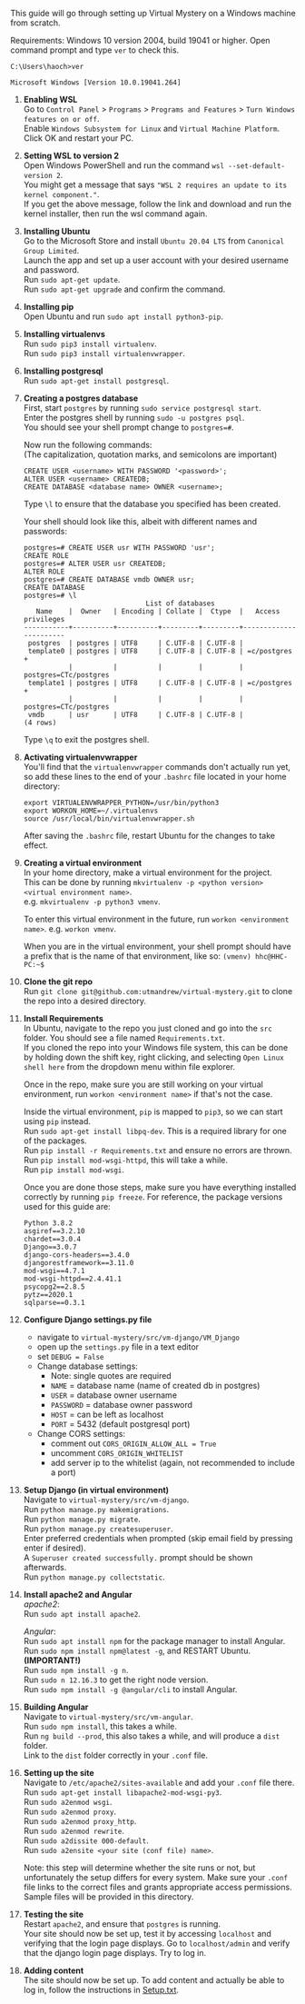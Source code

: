 This guide will go through setting up Virtual Mystery on a Windows machine from scratch.

Requirements:
    Windows 10 version 2004, build 19041 or higher.
    Open command prompt and type `ver` to check this.

    C:\Users\haoch>ver

    Microsoft Windows [Version 10.0.19041.264]

1. **Enabling WSL**  
     Go to `Control Panel` > `Programs` > `Programs and Features` > `Turn Windows features on or off`.  
     Enable `Windows Subsystem for Linux` and `Virtual Machine Platform`.  
     Click OK and restart your PC.

2. **Setting WSL to version 2**  
     Open Windows PowerShell and run the command `wsl --set-default-version 2`.  
     You might get a message that says `"WSL 2 requires an update to its kernel component."`.  
     If you get the above message, follow the link and download and run the kernel installer,
     then run the wsl command again.

3. **Installing Ubuntu**  
     Go to the Microsoft Store and install `Ubuntu 20.04 LTS` from `Canonical Group Limited`.  
     Launch the app and set up a user account with your desired username and password.  
     Run `sudo apt-get update`.  
     Run `sudo apt-get upgrade` and confirm the command.

4. **Installing pip**  
     Open Ubuntu and run `sudo apt install python3-pip`.

5. **Installing virtualenvs**  
     Run `sudo pip3 install virtualenv`.  
     Run `sudo pip3 install virtualenvwrapper`.

6. **Installing postgresql**  
     Run `sudo apt-get install postgresql`.

7. **Creating a postgres database**  
     First, start `postgres` by running `sudo service postgresql start`.  
     Enter the postgres shell by running `sudo -u postgres psql`.  
     You should see your shell prompt change to `postgres=#`.

     Now run the following commands:  
     (The capitalization, quotation marks, and semicolons are important)

     ```
     CREATE USER <username> WITH PASSWORD '<password>';
     ALTER USER <username> CREATEDB;
     CREATE DATABASE <database name> OWNER <username>;
     ```

     Type `\l` to ensure that the database you specified has been created.

     Your shell should look like this, albeit with different names and passwords:
     ```
     postgres=# CREATE USER usr WITH PASSWORD 'usr';
     CREATE ROLE
     postgres=# ALTER USER usr CREATEDB;
     ALTER ROLE
     postgres=# CREATE DATABASE vmdb OWNER usr;
     CREATE DATABASE
     postgres=# \l
                                   List of databases
        Name    |  Owner   | Encoding | Collate |  Ctype  |   Access privileges
     -----------+----------+----------+---------+---------+-----------------------
      postgres  | postgres | UTF8     | C.UTF-8 | C.UTF-8 |
      template0 | postgres | UTF8     | C.UTF-8 | C.UTF-8 | =c/postgres          +
                |          |          |         |         | postgres=CTc/postgres
      template1 | postgres | UTF8     | C.UTF-8 | C.UTF-8 | =c/postgres          +
                |          |          |         |         | postgres=CTc/postgres
      vmdb      | usr      | UTF8     | C.UTF-8 | C.UTF-8 |
     (4 rows)
     ```

     Type `\q` to exit the postgres shell.

8. **Activating virtualenvwrapper**  
     You'll find that the `virtualenvwrapper` commands don't actually run yet,
     so add these lines to the end of your `.bashrc` file located in your home directory:

     ```
     export VIRTUALENVWRAPPER_PYTHON=/usr/bin/python3
     export WORKON_HOME=~/.virtualenvs
     source /usr/local/bin/virtualenvwrapper.sh
     ```

     After saving the `.bashrc` file, restart Ubuntu for the changes to take effect.

9. **Creating a virtual environment**  
     In your home directory, make a virtual environment for the project.  
     This can be done by running `mkvirtualenv -p <python version> <virtual environment name>`.  
     e.g. `mkvirtualenv -p python3 vmenv`.

     To enter this virtual environment in the future, run `workon <environment name>`.
     e.g. `workon vmenv`.

     When you are in the virtual environment, your shell prompt should
     have a prefix that is the name of that environment, like so:
     `(vmenv) hhc@HHC-PC:~$`

10. **Clone the git repo**  
     Run `git clone git@github.com:utmandrew/virtual-mystery.git` to clone the repo into
     a desired directory.

11. **Install Requirements**  
     In Ubuntu, navigate to the repo you just cloned and go into the `src` folder.
     You should see a file named `Requirements.txt`.  
     If you cloned the repo into your Windows file system, this can be done by
     holding down the shift key, right clicking, and selecting `Open Linux shell here`
     from the dropdown menu within file explorer.

     Once in the repo, make sure you are still working on your virtual environment,
     run `workon <environment name>` if that's not the case.

     Inside the virtual environment, `pip` is mapped to `pip3`, so we can start using `pip` instead.  
     Run `sudo apt-get install libpq-dev`. This is a required library for one of the packages.  
     Run `pip install -r Requirements.txt` and ensure no errors are thrown.  
     Run `pip install mod-wsgi-httpd`, this will take a while.  
     Run `pip install mod-wsgi`.

     Once you are done those steps, make sure you have everything installed correctly by
     running `pip freeze`.
     For reference, the package versions used for this guide are:
     ```
     Python 3.8.2
     asgiref==3.2.10
     chardet==3.0.4
     Django==3.0.7
     django-cors-headers==3.4.0
     djangorestframework==3.11.0
     mod-wsgi==4.7.1
     mod-wsgi-httpd==2.4.41.1
     psycopg2==2.8.5
     pytz==2020.1
     sqlparse==0.3.1
     ```

12. **Configure Django settings.py file**
     - navigate to `virtual-mystery/src/vm-django/VM_Django`
     - open up the `settings.py` file in a text editor
     - set `DEBUG = False`
     - Change database settings:
        - Note: single quotes are required
        - `NAME` = database name (name of created db in postgres)
        - `USER` = database owner username
        - `PASSWORD` = database owner password
        - `HOST` = can be left as localhost
        - `PORT` = 5432 (default postgresql port)
     - Change CORS settings:
        - comment out `CORS_ORIGIN_ALLOW_ALL = True`
        - uncomment `CORS_ORIGIN_WHITELIST`
        - add server ip to the whitelist (again, not recommended to include a port)

13. **Setup Django (in virtual environment)**  
     Navigate to `virtual-mystery/src/vm-django`.  
     Run `python manage.py makemigrations`.  
     Run `python manage.py migrate`.  
     Run `python manage.py createsuperuser`.  
     Enter preferred credentials when prompted (skip email field by pressing enter if desired).  
     A `Superuser created successfully.` prompt should be shown afterwards.  
     Run `python manage.py collectstatic`.

14. **Install apache2 and Angular**  
     *apache2*:  
     Run `sudo apt install apache2`.

     *Angular*:  
     Run `sudo apt install npm` for the package manager to install Angular.  
     Run `sudo npm install npm@latest -g`, and RESTART Ubuntu. **(IMPORTANT!)**  
     Run `sudo npm install -g n`.  
     Run `sudo n 12.16.3` to get the right node version.  
     Run `sudo npm install -g @angular/cli` to install Angular.

15. **Building Angular**  
     Navigate to `virtual-mystery/src/vm-angular`.  
     Run `sudo npm install`, this takes a while.  
     Run `ng build --prod`, this also takes a while, and will produce a `dist` folder.  
     Link to the `dist` folder correctly in your `.conf` file.

16. **Setting up the site**  
     Navigate to `/etc/apache2/sites-available` and add your `.conf` file there.  
     Run `sudo apt-get install libapache2-mod-wsgi-py3`.  
     Run `sudo a2enmod wsgi`.  
     Run `sudo a2enmod proxy`.  
     Run `sudo a2enmod proxy_http`.  
     Run `sudo a2enmod rewrite`.  
     Run `sudo a2dissite 000-default`.  
     Run `sudo a2ensite <your site (conf file) name>`.

     Note: this step will determine whether the site runs or not, but unfortunately
     the setup differs for every system. Make sure your `.conf` file links to the correct
     files and grants appropriate access permissions. Sample files will be provided in this directory.

17. **Testing the site**  
     Restart `apache2`, and ensure that `postgres` is running.  
     Your site should now be set up, test it by accessing `localhost` and
     verifying that the login page displays. Go to `localhost/admin` and verify
     that the django login page displays. Try to log in.

18. **Adding content**  
     The site should now be set up. To add content and actually be able to log in, follow the instructions
     in [Setup.txt](https://github.com/utmandrew/virtual-mystery/blob/master/docs/Setup.txt "Setup documentation").
